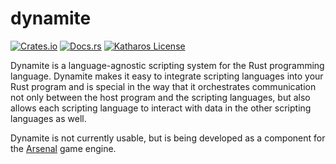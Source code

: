 # dynamite

[![Crates.io](https://img.shields.io/crates/v/dynamite)](https://crates.io/crates/dynamite)
[![Docs.rs](https://docs.rs/dynamite/badge.svg)](https://docs.rs/dynamite)
[![Katharos License](https://img.shields.io/badge/License-Katharos-blue)](https://github.com/katharostech/katharos-license)

Dynamite is a language-agnostic scripting system for the Rust programming language. Dynamite
makes it easy to integrate scripting languages into your Rust program and is special in the way
that it orchestrates communication not only between the host program and the scripting
languages, but also allows each scripting language to interact with data in the other scripting
languages as well.

Dynamite is not currently usable, but is being developed as a component for the [Arsenal] game
engine.

[Arsenal]: https://github.com/katharostech/arsenal
